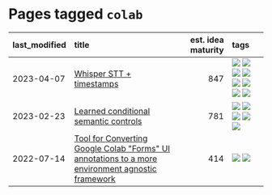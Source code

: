 # Pages tagged `colab`

|last_modified|title|est. idea maturity|tags
|:---|:---|---:|:---|
|2023-04-07|[Whisper STT + timestamps](../whisper-stt-plus-timestamps.md)|847|[![](https://img.shields.io/badge/tag-colab-7c795e)](../tags/colab.md) [![](https://img.shields.io/badge/tag-dataset-29349d)](../tags/dataset.md) [![](https://img.shields.io/badge/tag-experimental-3f9741)](../tags/experimental.md) [![](https://img.shields.io/badge/tag-meta-95bed6)](../tags/meta.md) [![](https://img.shields.io/badge/tag-prompting-50c04b)](../tags/prompting.md) [![](https://img.shields.io/badge/tag-publicgood-32d44f)](../tags/publicgood.md) [![](https://img.shields.io/badge/tag-stability-e9b626)](../tags/stability.md) [![](https://img.shields.io/badge/tag-tooling-6013c8)](../tags/tooling.md)|
|2023-02-23|[Learned conditional semantic controls](../learned-conditional-semantic-controls.md)|781|[![](https://img.shields.io/badge/tag-animation-35d420)](../tags/animation.md) [![](https://img.shields.io/badge/tag-colab-7c795e)](../tags/colab.md) [![](https://img.shields.io/badge/tag-experimental-3f9741)](../tags/experimental.md) [![](https://img.shields.io/badge/tag-prompting-50c04b)](../tags/prompting.md) [![](https://img.shields.io/badge/tag-tooling-6013c8)](../tags/tooling.md)|
|2022-07-14|[Tool for Converting Google Colab "Forms" UI annotations to a more environment agnostic framework](../colab-ui-converter.md)|414|[![](https://img.shields.io/badge/tag-colab-7c795e)](../tags/colab.md) [![](https://img.shields.io/badge/tag-tooling-6013c8)](../tags/tooling.md)|